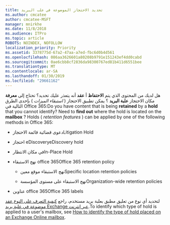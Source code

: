 ```yaml
---
title: تحديد الاحتجاز الموضوعة في علب البريد
ms.author: cmcatee
author: cmcatee-MSFT
manager: mnirkhe
ms.date: 11/8/2018
ms.audience: ITPro
ms.topic: article
ROBOTS: NOINDEX, NOFOLLOW
localization_priority: Priority
ms.assetid: 3378775d-67a2-47aa-a7ed-fbc6d0b4d561
ms.openlocfilehash: 086aa3626601a80208b9791e151243ef4dd0cabd
ms.sourcegitcommit: 0ae6cbb8cf2836da98300767ed81b411d6551bee
ms.translationtype: MT
ms.contentlocale: ar-SA
ms.lasthandoff: 01/30/2019
ms.locfileid: "29661162"
---
```

<span data-ttu-id="bc559-p101">هل لديك من المحتوى الذي يتم **الاحتفاظ** أ **عقد** أنه يتعذر عليك تحديد؟ تحتاج إلى **معرفة** مكان الاحتجاز **علبة البريد** ؟ يمكن تطبيق الاحتجاز ( *استبقاء الميزات* ) بإحدى الطرق التالية في Office 365:</span><span class="sxs-lookup"><span data-stu-id="bc559-p101">Do you have content that is being **retained** by a **hold** that you cannot identify? Need to **find out** where the hold is located on the **mailbox** ? Holds (  *retention features*  ) can be applied by one of the following methods in Office 365:</span></span> 
  
- <span data-ttu-id="bc559-105">دعوى قضائية قائمة الاحتجاز</span><span class="sxs-lookup"><span data-stu-id="bc559-105">Litigation Hold</span></span> 
    
- <span data-ttu-id="bc559-106">احتجاز eDiscovery</span><span class="sxs-lookup"><span data-stu-id="bc559-106">eDiscovery hold</span></span>
    
- <span data-ttu-id="bc559-107">في مكان الانتظار</span><span class="sxs-lookup"><span data-stu-id="bc559-107">In-Place Hold</span></span>
    
- <span data-ttu-id="bc559-108">نهج الاستبقاء office 365</span><span class="sxs-lookup"><span data-stu-id="bc559-108">Office 365 retention policy</span></span> 
    
  - <span data-ttu-id="bc559-109">نهج الاستبقاء موقع معين</span><span class="sxs-lookup"><span data-stu-id="bc559-109">Specific location retention policies</span></span>
    
  - <span data-ttu-id="bc559-110">نهج الاستبقاء على مستوى المؤسسة</span><span class="sxs-lookup"><span data-stu-id="bc559-110">Organization-wide retention policies</span></span>
    
- <span data-ttu-id="bc559-111">عناوين office 365</span><span class="sxs-lookup"><span data-stu-id="bc559-111">Office 365 labels</span></span>
    
<span data-ttu-id="bc559-112">لتحديد أي نوع من تعليق مطبق بعلبة بريد مستخدم، راجع [كيفية التعرف على النوع عقد موضوعة في علبة بريد Exchange عبر إنترنت](https://docs.microsoft.com/office365/securitycompliance/identify-a-hold-on-an-exchange-online-mailbox).</span><span class="sxs-lookup"><span data-stu-id="bc559-112">To identify which type of hold is applied to a user's mailbox, see [How to identify the type of hold placed on an Exchange Online mailbox](https://docs.microsoft.com/office365/securitycompliance/identify-a-hold-on-an-exchange-online-mailbox).</span></span>
  

